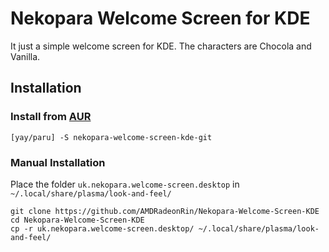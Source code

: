 # Nekopara Welcome Screen for KDE

It just a simple welcome screen for KDE.
The characters are Chocola and Vanilla.

## Installation
### Install from [AUR](https://aur.archlinux.org/packages/nekopara-welcome-screen-kde-git)

```shell
[yay/paru] -S nekopara-welcome-screen-kde-git
```

### Manual Installation

Place the folder `uk.nekopara.welcome-screen.desktop` in `~/.local/share/plasma/look-and-feel/`

```shell
git clone https://github.com/AMDRadeonRin/Nekopara-Welcome-Screen-KDE
cd Nekopara-Welcome-Screen-KDE
cp -r uk.nekopara.welcome-screen.desktop/ ~/.local/share/plasma/look-and-feel/
```

